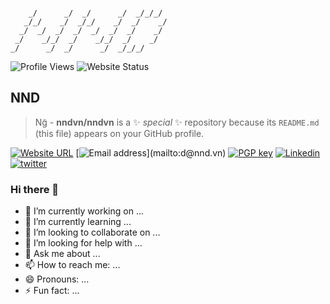 ```

    _/      _/  _/      _/  _/_/_/    
   _/_/    _/  _/_/    _/  _/    _/   
  _/  _/  _/  _/  _/  _/  _/    _/    
 _/    _/_/  _/    _/_/  _/    _/     
_/      _/  _/      _/  _/_/_/        

```

![Profile Views](https://komarev.com/ghpvc/?username=nndvn&color=green&style=for-the-badge&label=Profile+Views)
![Website Status](https://img.shields.io/website?url=https%3A%2F%2Fnnd.vn&up_message=UP&up_color=green&down_message=DOWN&down_color=red&style=for-the-badge&label=WEBSITE+STATUS)

## NND

> Ng̃ - **nndvn/nndvn** is a ✨ _special_ ✨ repository because its `README.md` (this file) appears on your GitHub profile.

[![Website URL](https://img.shields.io/badge/nnd.vn-000000?style=flat-square&label=https://)](https://nnd.vn)
[![Email address](https://img.shields.io/badge/d@nnd.vn-000000?style=flat-square&label=mailto:)](mailto:d@nnd.vn)
[![PGP key](https://img.shields.io/badge/0x0000-000000?style=flat-square&label=pgp)](#)
[![Linkedin](https://img.shields.io/badge/linkedin-0A66C2?style=flat-square&logo=linkedin&logoColor=white)](https://www.linkedin.com/)
[![twitter](https://img.shields.io/badge/twitter-1DA1F2?style=flat-square&logo=twitter&logoColor=white)](https://twitter.com/)

### Hi there 👋

- 🔭 I’m currently working on ...
- 🌱 I’m currently learning ...
- 👯 I’m looking to collaborate on ...
- 🤔 I’m looking for help with ...
- 💬 Ask me about ...
- 📫 How to reach me: ...
- 😄 Pronouns: ...
- ⚡ Fun fact: ...

<!--

<img align="left" src="https://raw.githubusercontent.com/orhun/orhun/refs/heads/master/assets/ratatui-spin-dark.gif#gh-dark-mode-only">
<img align="left" src="https://raw.githubusercontent.com/orhun/orhun/refs/heads/master/assets/ratatui-spin-light.gif#gh-light-mode-only">

**nndvn/nndvn** is a ✨ _special_ ✨ repository because its `README.md` (this file) appears on your GitHub profile.

Here are some ideas to get you started:

- 🔭 I’m currently working on ...
- 🌱 I’m currently learning ...
- 👯 I’m looking to collaborate on ...
- 🤔 I’m looking for help with ...
- 💬 Ask me about ...
- 📫 How to reach me: ...
- 😄 Pronouns: ...
- ⚡ Fun fact: ...
-->
